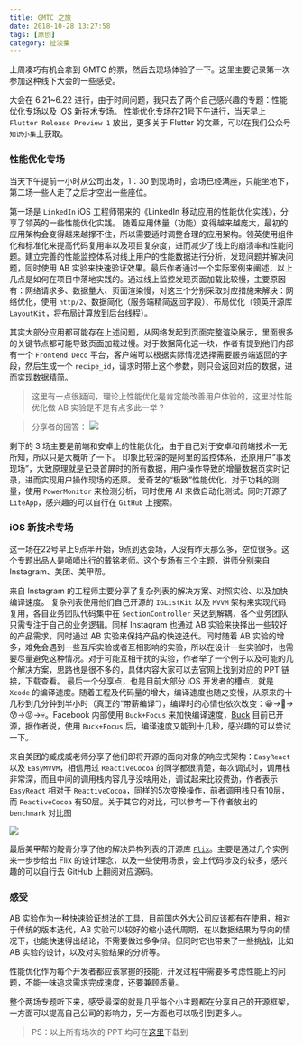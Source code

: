 ```yaml
---
title: GMTC 之旅
date: 2018-10-28 13:27:58
tags: [原创]
category: 扯淡集
---
```


上周凑巧有机会拿到 GMTC 的票，然后去现场体验了一下。这里主要记录第一次参加这种线下大会的一些感受。

<!-- more -->

大会在 6.21~6.22 进行，由于时间问题，我只去了两个自己感兴趣的专题：性能优化专场以及 iOS 新技术专场。
性能优化专场在21号下午进行，当天早上 `Flutter Release Preview 1` 放出，更多关于 Flutter 的文章，可以在我们公众号`知识小集`上获取。

### 性能优化专场

当天下午提前一小时从公司出发，1：30 到现场时，会场已经满座，只能坐地下，第二场一些人走了之后才空出一些座位。

第一场是 `LinkedIn` iOS 工程师带来的《LinkedIn 移动应用的性能优化实践》，分享了领英的一些性能优化实践。
随着应用体量（功能）变得越来越庞大，最初的应用架构会变得越来越撑不住，所以需要适时调整合理的应用架构。领英使用组件化和标准化来提高代码复用率以及项目复杂度，进而减少了线上的崩溃率和性能问题。建立完善的性能监控体系对线上用户的性能数据进行分析，发现问题并解决问题，同时使用 AB 实验来快速验证效果。最后作者通过一个实际案例来阐述，以上几点是如何在项目中落地实践的。通过线上监控发现页面加载比较慢，主要原因有：网络请求多、数据量大、页面渲染慢，对这三个分别采取对应措施来解决：网络优化，使用 `http/2`、数据简化（服务端精简返回字段）、布局优化（领英开源库 `LayoutKit`，将布局计算放到后台线程）。

其实大部分应用都可能存在上述问题，从网络发起到页面完整渲染展示，里面很多的关键节点都可能导致页面加载过慢。对于数据简化这一块，作者有提到他们内部有一个 `Frontend Deco` 平台，客户端可以根据实际情况选择需要服务端返回的字段，然后生成一个 `recipe_id`，请求时带上这个参数，则只会返回对应的数据，进而实现数据精简。

> 这里有一点很疑问，理论上性能优化是肯定能改善用户体验的，这里对性能优化做 AB 实验是不是有点多此一举？

> 分享者的回答：
> ![](http://img.cdn.punmy.cn/15407047702510.jpg)

剩下的 3 场主要是前端和安卓上的性能优化，由于自己对于安卓和前端技术一无所知，所以只是大概听了一下。
印象比较深的是阿里的监控体系，还原用户“事发现场”，大致原理就是记录首屏时的所有数据，用户操作导致的增量数据页实时记录，进而实现用户操作现场的还原。
爱奇艺的“极致”性能优化，对于功耗的测量，使用 `PowerMonitor` 来检测分析，同时使用 AI 来做自动化测试。同时开源了 `LiteApp`，感兴趣的可以自行在 `GitHub` 上搜索。

### iOS 新技术专场

这一场在22号早上9点半开始，9点到达会场，人没有昨天那么多，空位很多。这个专题出品人是嘀嘀出行的戴铭老师。这个专场有三个主题，讲师分别来自 Instagram、美团、美甲帮。

来自 Instagram 的工程师主要分享了复杂列表的解决方案、对照实验、以及加快编译速度。
复杂列表使用他们自己开源的 `IGListKit` 以及 `MVVM` 架构来实现代码复用，各自业务团队代码集中在 `SectionController` 来达到解耦，各个业务团队只需专注于自己的业务逻辑。同样 Instagram 也通过 AB 实验来抉择出一些较好的产品需求，同时通过 AB 实验来保持产品的快速迭代。同时随着 AB 实验的增多，难免会遇到一些互斥实验或者互相影响的实验，所以在设计一些实验时，也需要尽量避免这种情况。对于可能互相干扰的实验，作者举了一个例子以及可能的几个解决方案，思路也是很不多的，具体内容大家可以去官网上找到对应的 PPT 链接，下载查看。
最后一个分享点，也是目前大部分 iOS 开发者的槽点，就是 `Xcode` 的编译速度。随着工程及代码量的增大，编译速度也随之变慢，从原来的十几秒到几分钟到半小时（真正的“带薪编译”），编译时的心情也依次改变：😀->🙂->😰->😡->💀。Facebook 内部使用 `Buck+Focus` 来加快编译速度，[Buck](https://github.com/facebook/buck) 目前已开源，据作者说，使用 `Buck+Focus` 后，编译速度又能到十几秒，感兴趣的可以尝试一下。

来自美团的臧成威老师分享了他们即将开源的面向对象的响应式架构：`EasyReact` 以及 `EasyMVVM`，相信用过 `ReactiveCocoa` 的同学都很清楚，每次调试时，调用栈非常深，而且中间的调用栈内容几乎没啥用处，调试起来比较费劲，作者表示 `EasyReact` 相对于 `ReactiveCocoa`，同样的5次变换操作，前者调用栈只有10层，而 `ReactiveCocoa` 有50层。关于其它的对比，可以参考一下作者放出的 `benchmark` 对比图

![](http://img.cdn.punmy.cn/15304329513135.jpg)

最后美甲帮的靛青分享了他的解决异构列表的开源库 [`Flix`](https://github.com/DianQK/Flix)。主要是通过几个实例来一步步给出 Flix 的设计理念，以及一些使用场景，会上代码涉及的较多，感兴趣的可以自行去 GitHub 上翻阅对应源码。

### 感受

AB 实验作为一种快速验证想法的工具，目前国内外大公司应该都有在使用，相对于传统的版本迭代，AB 实验可以较好的缩小迭代周期，在以数据结果为导向的情况下，也能快速得出结论，不需要做过多争辩。但同时它也带来了一些挑战，比如 AB 实验的设计，以及对实验结果的分析等。

性能优化作为每个开发者都应该掌握的技能，开发过程中需要多考虑性能上的问题，不能一味追求需求完成速度，还要兼顾质量。

整个两场专题听下来，感受最深的就是几乎每个小主题都在分享自己的开源框架，一方面可以提高自己公司的影响力，另一方面也可以吸引到更多人。

> PS：以上所有场次的 PPT 均可在[这里](https://gmtc.geekbang.org/schedule)下载到



